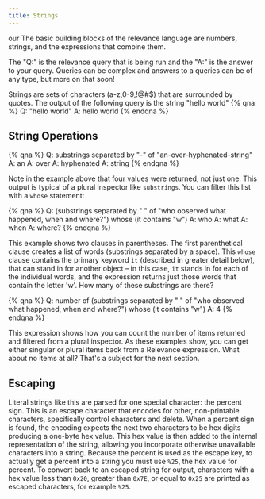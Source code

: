 ```yaml
---
title: Strings
---
```

our
The basic building blocks of the relevance language are numbers, strings, and the expressions
that combine them.

The "Q:" is the relevance query that is being run and the "A:" is the answer to your query. Queries can be complex and answers to a queries can be of any type, but more on that soon!

Strings are sets of characters (a-z,0-9,!@#$) that are surrounded by quotes. The output of the following query is the string "hello world"
{% qna %}
Q: "hello world"
A: hello world
{% endqna %}


## String Operations
{% qna %}
Q: substrings separated by "-" of "an-over-hyphenated-string"
A: an
A: over
A: hyphenated
A: string
{% endqna %}

Note in the example above that four values were returned, not just one. This
output is typical of a plural inspector like `substrings`. You can filter this
list with a `whose` statement:

{% qna %}
Q: (substrings separated by " " of "who observed what happened, when and where?") whose (it contains "w")
A: who
A: what
A: when
A: where?
{% endqna %}

This example shows two clauses in parentheses. The first parenthetical clause
creates a list of words (substrings separated by a space). This `whose` clause
contains the primary keyword `it` (described in greater detail below), that can
stand in for another object – in this case, `it` stands in for each of the
individual words, and the expression returns just those words that contain the
letter 'w'. How many of these substrings are there?

{% qna %}
Q: number of (substrings separated by " " of "who observed what happened, when and where?") whose (it contains "w")
A: 4 
{% endqna %}

This expression shows how you can count the number of items returned and
filtered from a plural inspector. As these examples show, you can get either
singular or plural items back from a Relevance expression. What about no items
at all? That's a subject for the next section.

## Escaping

Literal strings like this are parsed for one special character: the percent
sign. This is an escape character that encodes for other, non-printable
characters, specifically control characters and delete. When a percent sign is
found, the encoding expects the next two characters to be hex digits producing a
one-byte hex value. This hex value is then added to the internal representation
of the string, allowing you incorporate otherwise unavailable characters into a
string. Because the percent is used as the escape key, to actually get a percent
into a string you must use `%25`, the hex value for percent. To convert back to
an escaped string for output, characters with a hex value less than `0x20`,
greater than `0x7E`, or equal to `0x25` are printed as escaped characters, for example 
`%25`.
